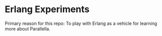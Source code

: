 Erlang Experiments
===
Primary reason for this repo: To play with Erlang as a vehicle for
learning more about Parallella.
